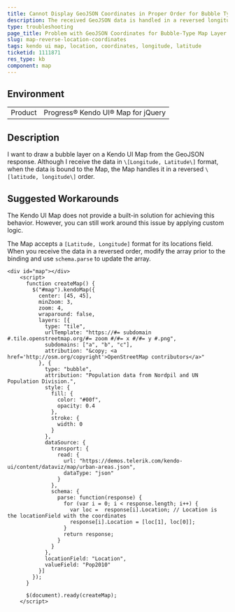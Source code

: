 ```yaml
---
title: Cannot Display GeoJSON Coordinates in Proper Order for Bubble Type Layer in Map
description: The received GeoJSON data is handled in a reversed longitude-latitude order when displaying a bubble-type layer in a Kendo UI Map.
type: troubleshooting
page_title: Problem with GeoJSON Coordinates for Bubble-Type Map Layer Received in Reversed Order - Kendo UI Map for jQuery
slug: map-reverse-location-coordinates
tags: kendo ui map, location, coordinates, longitude, latitude
ticketid: 1111871
res_type: kb
component: map
---
```


## Environment

<table>
 <tr>
  <td>Product</td>
  <td>Progress® Kendo UI® Map for jQuery</td>
 </tr>
</table>

## Description

I want to draw a bubble layer on a Kendo UI Map from the GeoJSON response. Although I receive the data in `\[Longitude, Latitude\]` format, when the data is bound to the Map, the Map handles it in a reversed `\[latitude, longitude\]` order.

## Suggested Workarounds

The Kendo UI Map does not provide a built-in solution for achieving this behavior. However, you can still work around this issue by applying custom logic.

The Map accepts a `[Latitude, Longitude]` format for its locations field. When you receive the data in a reversed order, modify the array prior to the binding and use `schema.parse` to update the array.

```dojo
<div id="map"></div>
    <script>
      function createMap() {
        $("#map").kendoMap({
          center: [45, 45],
          minZoom: 3,
          zoom: 4,
          wraparound: false,
          layers: [{
            type: "tile",
            urlTemplate: "https://#= subdomain #.tile.openstreetmap.org/#= zoom #/#= x #/#= y #.png",
            subdomains: ["a", "b", "c"],
            attribution: "&copy; <a href='http://osm.org/copyright'>OpenStreetMap contributors</a>"
          }, {
            type: "bubble",
            attribution: "Population data from Nordpil and UN Population Division.",
            style: {
              fill: {
                color: "#00f",
                opacity: 0.4
              },
              stroke: {
                width: 0
              }
            },
            dataSource: {
              transport: {
                read: {
                  url: "https://demos.telerik.com/kendo-ui/content/dataviz/map/urban-areas.json",
                  dataType: "json"
                }
              },
              schema: {
                parse: function(response) {
                  for (var i = 0; i < response.length; i++) {
                    var loc =  response[i].Location; // Location is the locationField with the coordinates
                    response[i].Location = [loc[1], loc[0]];
                  }
                  return response;
                }
              }
            },
            locationField: "Location",
            valueField: "Pop2010"
          }]
        });
      }

      $(document).ready(createMap);
    </script>
```
